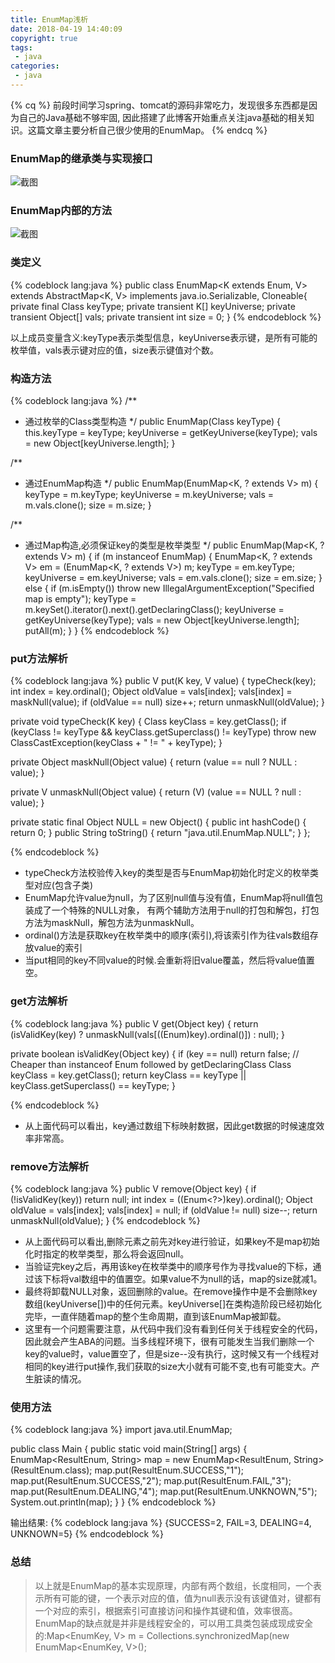 ```yaml
---
title: EnumMap浅析
date: 2018-04-19 14:40:09
copyright: true
tags:
 - java
categories:
 - java
---
```


{% cq %} 
前段时间学习spring、tomcat的源码非常吃力，发现很多东西都是因为自己的Java基础不够牢固,
因此搭建了此博客开始重点关注java基础的相关知识。这篇文章主要分析自己很少使用的EnumMap。
{% endcq %}

<!-- more -->

### EnumMap的继承类与实现接口

![截图](/image/java-EnumMap/java-EnumMap01.png)


### EnumMap内部的方法
![截图](/image/java-EnumMap/java-EnumMap02.png)


### 类定义
{% codeblock lang:java %}
public class EnumMap<K extends Enum<K>, V> extends AbstractMap<K, V> implements java.io.Serializable, Cloneable{
    private final Class<K> keyType;
    private transient K[] keyUniverse;
    private transient Object[] vals;
    private transient int size = 0;
}
{% endcodeblock %}

以上成员变量含义:keyType表示类型信息，keyUniverse表示键，是所有可能的枚举值，vals表示键对应的值，size表示键值对个数。



### 构造方法


{% codeblock lang:java %}
/**
 * 通过枚举的Class类型构造
 */
public EnumMap(Class<K> keyType) {
    this.keyType = keyType;
    keyUniverse = getKeyUniverse(keyType);
    vals = new Object[keyUniverse.length];
}

/**
 * 通过EnumMap构造
 */
public EnumMap(EnumMap<K, ? extends V> m) {
     keyType = m.keyType;
     keyUniverse = m.keyUniverse;
     vals = m.vals.clone();
     size = m.size;
}

/**
 * 通过Map构造,必须保证key的类型是枚举类型
 */
public EnumMap(Map<K, ? extends V> m) {
    if (m instanceof EnumMap) {
        EnumMap<K, ? extends V> em = (EnumMap<K, ? extends V>) m;
        keyType = em.keyType;
        keyUniverse = em.keyUniverse;
        vals = em.vals.clone();
        size = em.size;
    } else {
        if (m.isEmpty())
            throw new IllegalArgumentException("Specified map is empty");
        keyType = m.keySet().iterator().next().getDeclaringClass();
        keyUniverse = getKeyUniverse(keyType);
        vals = new Object[keyUniverse.length];
        putAll(m);
    }
}
{% endcodeblock %}


### put方法解析
{% codeblock lang:java %}
public V put(K key, V value) {
    typeCheck(key);
    int index = key.ordinal();
    Object oldValue = vals[index];
    vals[index] = maskNull(value);
    if (oldValue == null)
        size++;
    return unmaskNull(oldValue);
}

private void typeCheck(K key) {
    Class keyClass = key.getClass();
    if (keyClass != keyType && keyClass.getSuperclass() != keyType)
        throw new ClassCastException(keyClass + " != " + keyType);
}


private Object maskNull(Object value) {
    return (value == null ? NULL : value);
}

private V unmaskNull(Object value) {
    return (V) (value == NULL ? null : value);
}

private static final Object NULL = new Object() {
    public int hashCode() {
        return 0;
    }
    public String toString() {
        return "java.util.EnumMap.NULL";
    }
};

{% endcodeblock %}


- typeCheck方法校验传入key的类型是否与EnumMap初始化时定义的枚举类型对应(包含子类)
- EnumMap允许value为null，为了区别null值与没有值，EnumMap将null值包装成了一个特殊的NULL对象，
  有两个辅助方法用于null的打包和解包，打包方法为maskNull，解包方法为unmaskNull。
- ordinal()方法是获取key在枚举类中的顺序(索引),将该索引作为往vals数组存放value的索引
- 当put相同的key不同value的时候.会重新将旧value覆盖，然后将value值置空。



### get方法解析
{% codeblock lang:java %}
public V get(Object key) {
    return (isValidKey(key) ?
            unmaskNull(vals[((Enum)key).ordinal()]) : null);
}

private boolean isValidKey(Object key) {
    if (key == null)
        return false;
    // Cheaper than instanceof Enum followed by getDeclaringClass
    Class keyClass = key.getClass();
    return keyClass == keyType || keyClass.getSuperclass() == keyType;
}

{% endcodeblock %}


- 从上面代码可以看出，key通过数组下标映射数据，因此get数据的时候速度效率非常高。

### remove方法解析

{% codeblock lang:java %}
public V remove(Object key) {
    if (!isValidKey(key))
        return null;
    int index = ((Enum<?>)key).ordinal();
    Object oldValue = vals[index];
    vals[index] = null;
    if (oldValue != null)
        size--;
    return unmaskNull(oldValue);
}
{% endcodeblock %}

- 从上面代码可以看出,删除元素之前先对key进行验证，如果key不是map初始化时指定的枚举类型，那么将会返回null。
- 当验证完key之后，再用该key在枚举类中的顺序号作为寻找value的下标，通过该下标将val数组中的值置空。如果value不为null的话，map的size就减1。
- 最终将卸载NULL对象，返回删除的value。在remove操作中是不会删除key数组(keyUniverse[])中的任何元素。keyUniverse[]在类构造阶段已经初始化完毕，一直伴随着map的整个生命周期，直到该EnumMap被卸载。
- 这里有一个问题需要注意，从代码中我们没有看到任何关于线程安全的代码，因此就会产生ABA的问题。当多线程环境下，很有可能发生当我们删除一个key的value时，value置空了，但是size--没有执行，这时候又有一个线程对相同的key进行put操作,我们获取的size大小就有可能不变,也有可能变大。产生脏读的情况。



### 使用方法

{% codeblock lang:java %}
import java.util.EnumMap;

public class Main {
    public static void main(String[] args) {
        EnumMap<ResultEnum, String> map = new EnumMap<ResultEnum, String>(ResultEnum.class);
        map.put(ResultEnum.SUCCESS,"1");
        map.put(ResultEnum.SUCCESS,"2");
        map.put(ResultEnum.FAIL,"3");
        map.put(ResultEnum.DEALING,"4");
        map.put(ResultEnum.UNKNOWN,"5");
        System.out.println(map);
    }
}
{% endcodeblock %}

输出结果:
{% codeblock lang:java %}
{SUCCESS=2, FAIL=3, DEALING=4, UNKNOWN=5}
{% endcodeblock %}
  
  
### 总结

> 以上就是EnumMap的基本实现原理，内部有两个数组，长度相同，一个表示所有可能的键，一个表示对应的值，值为null表示没有该键值对，键都有一个对应的索引，根据索引可直接访问和操作其键和值，效率很高。
  EnumMap的缺点就是并非是线程安全的，可以用工具类包装成现成安全的:Map<EnumKey, V> m = Collections.synchronizedMap(new EnumMap<EnumKey, V>();

